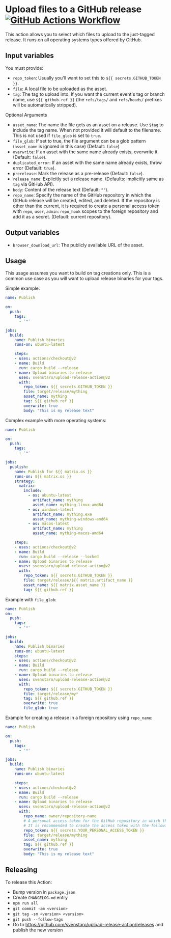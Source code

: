 # Upload files to a GitHub release [![GitHub Actions Workflow](https://github.com/svenstaro/upload-release-action/workflows/PR%20Checks/badge.svg)](https://github.com/svenstaro/upload-release-action/actions)

This action allows you to select which files to upload to the just-tagged release.
It runs on all operating systems types offered by GitHub.

## Input variables

You must provide:

- `repo_token`: Usually you'll want to set this to `${{ secrets.GITHUB_TOKEN }}`.
- `file`: A local file to be uploaded as the asset.
- `tag`: The tag to upload into. If you want the current event's tag or branch name, use `${{ github.ref }}` (the `refs/tags/` and `refs/heads/` prefixes will be automatically stripped).

Optional Arguments

- `asset_name`: The name the file gets as an asset on a release. Use `$tag` to include the tag name. When not provided it will default to the filename.
                This is not used if `file_glob` is set to `true`.
- `file_glob`: If set to true, the file argument can be a glob pattern (`asset_name` is ignored in this case) (Default: `false`)
- `overwrite`: If an asset with the same name already exists, overwrite it (Default: `false`).
- `duplicated_error`: If an asset with the same name already exists, throw error (Default: `true`).
- `prerelease`: Mark the release as a pre-release (Default: `false`).
- `release_name`: Explicitly set a release name. (Defaults: implicitly same as `tag` via GitHub API).
- `body`: Content of the release text (Default: `""`).
- `repo_name`: Specify the name of the GitHub repository in which the GitHub release will be created, edited, and deleted. If the repository is other than the current, it is required to create a personal access token with `repo`, `user`, `admin:repo_hook` scopes to the foreign repository and add it as a secret. (Default: current repository).

## Output variables

- `browser_download_url`: The publicly available URL of the asset.

## Usage

This usage assumes you want to build on tag creations only.
This is a common use case as you will want to upload release binaries for your tags.

Simple example:

```yaml
name: Publish

on:
  push:
    tags:
      - '*'

jobs:
  build:
    name: Publish binaries
    runs-on: ubuntu-latest

    steps:
    - uses: actions/checkout@v2
    - name: Build
      run: cargo build --release
    - name: Upload binaries to release
      uses: svenstaro/upload-release-action@v2
      with:
        repo_token: ${{ secrets.GITHUB_TOKEN }}
        file: target/release/mything
        asset_name: mything
        tag: ${{ github.ref }}
        overwrite: true
        body: "This is my release text"
```

Complex example with more operating systems:

```yaml
name: Publish

on:
  push:
    tags:
      - '*'

jobs:
  publish:
    name: Publish for ${{ matrix.os }}
    runs-on: ${{ matrix.os }}
    strategy:
      matrix:
        include:
          - os: ubuntu-latest
            artifact_name: mything
            asset_name: mything-linux-amd64
          - os: windows-latest
            artifact_name: mything.exe
            asset_name: mything-windows-amd64
          - os: macos-latest
            artifact_name: mything
            asset_name: mything-macos-amd64

    steps:
    - uses: actions/checkout@v2
    - name: Build
      run: cargo build --release --locked
    - name: Upload binaries to release
      uses: svenstaro/upload-release-action@v2
      with:
        repo_token: ${{ secrets.GITHUB_TOKEN }}
        file: target/release/${{ matrix.artifact_name }}
        asset_name: ${{ matrix.asset_name }}
        tag: ${{ github.ref }}
```

Example with `file_glob`:

```yaml
name: Publish
on:
  push:
    tags:
      - '*'

jobs:
  build:
    name: Publish binaries
    runs-on: ubuntu-latest
    steps:
    - uses: actions/checkout@v2
    - name: Build
      run: cargo build --release
    - name: Upload binaries to release
      uses: svenstaro/upload-release-action@v2
      with:
        repo_token: ${{ secrets.GITHUB_TOKEN }}
        file: target/release/my*
        tag: ${{ github.ref }}
        overwrite: true
        file_glob: true
```

Example for creating a release in a foreign repository using `repo_name`:

```yaml
name: Publish

on:
  push:
    tags:
      - '*'

jobs:
  build:
    name: Publish binaries
    runs-on: ubuntu-latest

    steps:
    - uses: actions/checkout@v2
    - name: Build
      run: cargo build --release
    - name: Upload binaries to release
      uses: svenstaro/upload-release-action@v2
      with:
        repo_name: owner/repository-name
        # A personal access token for the GitHub repository in which the release will be created and edited.
        # It is recommended to create the access token with the following scopes: `repo, user, admin:repo_hook`.
        repo_token: ${{ secrets.YOUR_PERSONAL_ACCESS_TOKEN }}
        file: target/release/mything
        asset_name: mything
        tag: ${{ github.ref }}
        overwrite: true
        body: "This is my release text"
```

## Releasing

To release this Action:

- Bump version in `package.json`
- Create `CHANGELOG.md` entry
- `npm run all`
- `git commit -am <version>`
- `git tag -sm <version> <version>`
- `git push --follow-tags`
- Go to https://github.com/svenstaro/upload-release-action/releases and publish the new version
